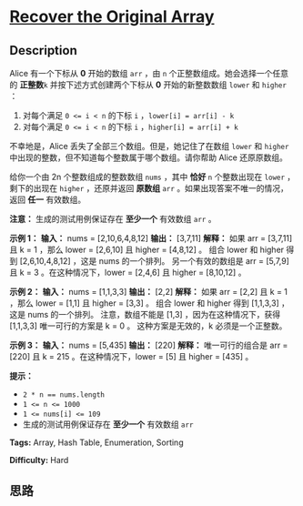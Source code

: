 # [Recover the Original Array][title]

## Description

Alice 有一个下标从 **0** 开始的数组 `arr` ，由 `n` 个正整数组成。她会选择一个任意的 **正整数**`k`
并按下述方式创建两个下标从 **0** 开始的新整数数组 `lower` 和 `higher` ：

  1. 对每个满足 `0 <= i < n` 的下标 `i` ，`lower[i] = arr[i] - k`
  2. 对每个满足 `0 <= i < n` 的下标 `i` ，`higher[i] = arr[i] + k`

不幸地是，Alice 丢失了全部三个数组。但是，她记住了在数组 `lower` 和 `higher` 中出现的整数，但不知道每个整数属于哪个数组。请你帮助
Alice 还原原数组。

给你一个由 2n 个整数组成的整数数组 `nums` ，其中 **恰好** `n` 个整数出现在 `lower` ，剩下的出现在 `higher`
，还原并返回 **原数组** `arr` 。如果出现答案不唯一的情况，返回 **任一** 有效数组。

**注意：** 生成的测试用例保证存在 **至少一个** 有效数组 `arr` 。



**示例 1：**
            **输入：** nums = [2,10,6,4,8,12]    **输出：** [3,7,11]    **解释：**    如果 arr = [3,7,11] 且 k = 1 ，那么 lower = [2,6,10] 且 higher = [4,8,12] 。    组合 lower 和 higher 得到 [2,6,10,4,8,12] ，这是 nums 的一个排列。    另一个有效的数组是 arr = [5,7,9] 且 k = 3 。在这种情况下，lower = [2,4,6] 且 higher = [8,10,12] 。    

**示例 2：**
            **输入：** nums = [1,1,3,3]    **输出：** [2,2]    **解释：**    如果 arr = [2,2] 且 k = 1 ，那么 lower = [1,1] 且 higher = [3,3] 。    组合 lower 和 higher 得到 [1,1,3,3] ，这是 nums 的一个排列。    注意，数组不能是 [1,3] ，因为在这种情况下，获得 [1,1,3,3] 唯一可行的方案是 k = 0 。    这种方案是无效的，k 必须是一个正整数。    

**示例 3：**
            **输入：** nums = [5,435]    **输出：** [220]    **解释：**    唯一可行的组合是 arr = [220] 且 k = 215 。在这种情况下，lower = [5] 且 higher = [435] 。



**提示：**

  * `2 * n == nums.length`
  * `1 <= n <= 1000`
  * `1 <= nums[i] <= 109`
  * 生成的测试用例保证存在 **至少一个** 有效数组 `arr`


**Tags:** Array, Hash Table, Enumeration, Sorting

**Difficulty:** Hard

## 思路

[title]: https://leetcode-cn.com/problems/recover-the-original-array

